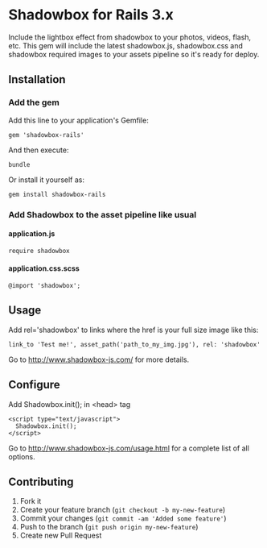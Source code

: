 # Shadowbox for Rails 3.x

Include the lightbox effect from shadowbox to your photos, videos, flash, etc. This gem will include the latest shadowbox.js, shadowbox.css and shadowbox required images to your assets pipeline so it's ready for deploy.

## Installation

### Add the gem

Add this line to your application's Gemfile:

    gem 'shadowbox-rails'

And then execute:

    bundle

Or install it yourself as:

    gem install shadowbox-rails

### Add Shadowbox to the asset pipeline like usual

#### application.js

    require shadowbox

#### application.css.scss

    @import 'shadowbox';

## Usage

  Add rel='shadowbox' to links where the href is your full size image like this:
    
    link_to 'Test me!', asset_path('path_to_my_img.jpg'), rel: 'shadowbox'

  Go to http://www.shadowbox-js.com/ for more details.
  
## Configure

  Add Shadowbox.init(); in \<head\> tag
  
    <script type="text/javascript">
      Shadowbox.init();
    </script>
    
  Go to http://www.shadowbox-js.com/usage.html for a complete list of all options.

## Contributing

1. Fork it
2. Create your feature branch (`git checkout -b my-new-feature`)
3. Commit your changes (`git commit -am 'Added some feature'`)
4. Push to the branch (`git push origin my-new-feature`)
5. Create new Pull Request
